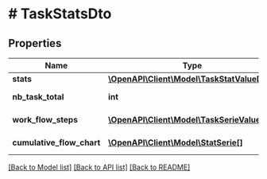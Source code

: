 # # TaskStatsDto

## Properties

Name | Type | Description | Notes
------------ | ------------- | ------------- | -------------
**stats** | [**\OpenAPI\Client\Model\TaskStatValueDto[]**](TaskStatValueDto.md) |  | [optional]
**nb_task_total** | **int** |  | [optional] [readonly]
**work_flow_steps** | [**\OpenAPI\Client\Model\TaskSerieValue[]**](TaskSerieValue.md) |  | [optional] [readonly]
**cumulative_flow_chart** | [**\OpenAPI\Client\Model\StatSerie[]**](StatSerie.md) |  | [optional] [readonly]

[[Back to Model list]](../../README.md#models) [[Back to API list]](../../README.md#endpoints) [[Back to README]](../../README.md)
